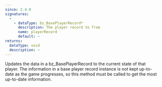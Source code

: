 ```yaml
---
since: 2.4.0
signatures:
  -
    - dataType: bz_BasePlayerRecord*
      description: The player record to free
      name: playerRecord
      default: ~
returns:
  dataType: void
  description: ~
---
```


Updates the data in a bz_BasePlayerRecord to the current state of that player. The information in a base player record instance is not kept up-to-date as the game progresses, so this method must be called to get the most up-to-date information.
